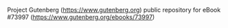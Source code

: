 Project Gutenberg (https://www.gutenberg.org) public repository for eBook #73997 (https://www.gutenberg.org/ebooks/73997)
